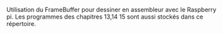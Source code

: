 Utilisation du FrameBuffer pour dessiner en assembleur avec le Raspberry pi.
Les programmes des chapitres 13,14 15 sont aussi stockés dans ce répertoire.

